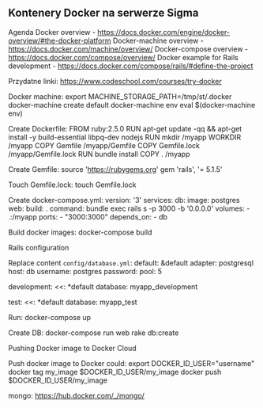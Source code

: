 ## Kontenery Docker na serwerze Sigma

Agenda
Docker overview -  https://docs.docker.com/engine/docker-overview/#the-docker-platform
Docker-machine overview - https://docs.docker.com/machine/overview/
Docker-compose overview - https://docs.docker.com/compose/overview/
Docker example for Rails development - https://docs.docker.com/compose/rails/#define-the-project

Przydatne linki: 
    https://www.codeschool.com/courses/try-docker

Docker machine:
export MACHINE_STORAGE_PATH=/tmp/st/.docker
docker-machine create default
docker-machine env
eval $(docker-machine env)

Create Dockerfile:
FROM ruby:2.5.0
RUN apt-get update -qq && apt-get install -y build-essential libpq-dev nodejs
RUN mkdir /myapp
WORKDIR /myapp
COPY Gemfile /myapp/Gemfile
COPY Gemfile.lock /myapp/Gemfile.lock
RUN bundle install
COPY . /myapp

Create Gemfile:
source 'https://rubygems.org'
gem 'rails', '= 5.1.5'

Touch Gemfile.lock:
touch Gemfile.lock

Create docker-compose.yml:
version: '3'
services:
  db:
    image: postgres
  web:
    build: .
    command: bundle exec rails s -p 3000 -b '0.0.0.0'
    volumes:
      - .:/myapp
    ports:
      - "3000:3000"
    depends_on:
      - db

Build docker images:
docker-compose build

Rails configuration

Replace content `config/database.yml`:
default: &default
  adapter: postgresql
  host: db
  username: postgres
  password:
  pool: 5

development:
  <<: *default
  database: myapp_development


test:
  <<: *default
  database: myapp_test

Run:
docker-compose up

Create DB:
docker-compose run web rake db:create

Pushing Docker image to Docker Cloud

Push docker image to Docker could:
export DOCKER_ID_USER="username"
docker tag my_image $DOCKER_ID_USER/my_image
docker push $DOCKER_ID_USER/my_image

mongo:
https://hub.docker.com/_/mongo/


